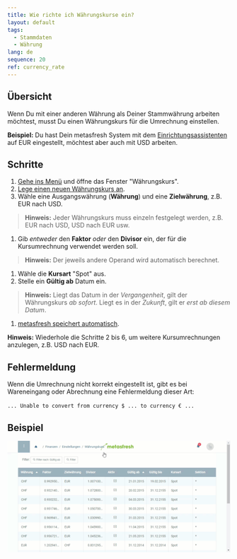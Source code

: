 ```yaml
---
title: Wie richte ich Währungskurse ein?
layout: default
tags:
  - Stammdaten
  - Währung
lang: de
sequence: 20
ref: currency_rate
---
```


## Übersicht
Wenn Du mit einer anderen Währung als Deiner Stammwährung arbeiten möchtest, musst Du einen Währungskurs für die Umrechnung einstellen.

**Beispiel:** Du hast Dein metasfresh System mit dem [Einrichtungsassistenten](Ersteinrichtung) auf EUR eingestellt, möchtest aber auch mit USD arbeiten.

## Schritte
1. [Gehe ins Menü](Menu) und öffne das Fenster "Währungskurs".
1. [Lege einen neuen Währungskurs an](Neuer_Datensatz_Fenster_Webui).
1. Wähle eine Ausgangswährung (**Währung**) und eine **Zielwährung**, z.B. EUR nach USD.
 >**Hinweis:** Jeder Währungskurs muss einzeln festgelegt werden, z.B. EUR nach USD, USD nach EUR usw.

1. Gib *entweder* den **Faktor** *oder* den **Divisor** ein, der für die Kursumrechnung verwendet werden soll.
 >**Hinweis:** Der jeweils andere Operand wird automatisch berechnet.

1. Wähle die **Kursart** "Spot" aus.
1. Stelle ein **Gültig ab** Datum ein.
 >**Hinweis:** Liegt das Datum in der *Vergangenheit*, gilt der Währungskurs *ab sofort*. Liegt es in der *Zukunft*, gilt er *erst ab diesem Datum*.

1. [metasfresh speichert automatisch](Speicheranzeige).

**Hinweis:** Wiederhole die Schritte 2 bis 6, um weitere Kursumrechnungen anzulegen, z.B. USD nach EUR.

## Fehlermeldung
Wenn die Umrechnung nicht korrekt eingestellt ist, gibt es bei Wareneingang oder Abrechnung eine Fehlermeldung dieser Art:

`... Unable to convert from currency $ ... to currency € ...`

## Beispiel
![](assets/Waehrungskurs_walkthrough.gif)

